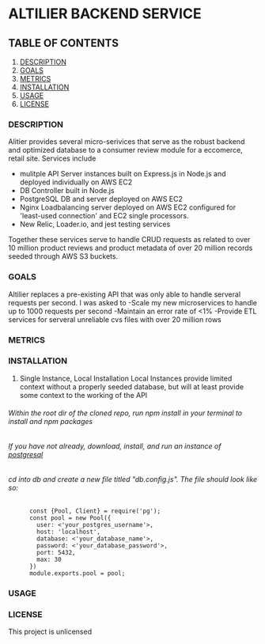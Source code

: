 # ALTILIER BACKEND SERVICE

## TABLE OF CONTENTS
1. [DESCRIPTION](#description)
2. [GOALS](#goals)
3. [METRICS](#metrics)
4. [INSTALLATION](#installation)
5. [USAGE](#usage)
6. [LICENSE](#license)

### DESCRIPTION <a name="description"></a>
Alitier provides several micro-serivices that serve as the robust backend and optimized database to a consumer review module for a eccomerce, retail site. Services include
- mulitple API Server instances built on Express.js in Node.js and deployed individually on AWS EC2
- DB Controller built in Node.js
- PostgreSQL DB and server deployed on AWS EC2
- Nginx Loadbalancing server deployed on AWS EC2 configured for 'least-used connection' and EC2 single processors.
- New Relic, Loader.io, and jest testing services

Together these services serve to handle CRUD requests as related to over 10 million product reviews and product metadata of over 20 million records seeded through AWS S3 buckets.

### GOALS <a name="goals"></a>
Altilier replaces a pre-existing API that was only able to handle serveral requests per second.
I was asked to
-Scale my new microservices to handle up to 1000 requests per second
-Maintain an error rate of <1%
-Provide ETL services for serveral unreliable cvs files with over 20 million rows

### METRICS <a name="metrics"></a>


### INSTALLATION <a name="installation"></a>
   1. Single Instance, Local Installation
  Local Instances provide limited context without a properly seeded database, but will at least provide some context to the working of the API
   ###### Within the root dir of the cloned repo, run npm install in your terminal to install and npm packages
   ###### If you have not already, download, install, and run an instance of [postgresql](https://www.postgresql.org/docs/9.3/tutorial-install.html)
   ###### cd into db and create a new file titled "db.config.js". The file should look like so:

```
      const {Pool, Client} = require('pg');
      const pool = new Pool({
        user: <'your_postgres_username'>,
        host: 'localhost',
        database: <'your_database_name'>,
        password: <'your_database_password'>,
        port: 5432,
        max: 30
      })
      module.exports.pool = pool;
```

### USAGE <a name="usage"></a>

### LICENSE <a name="license"></a>
This project is unlicensed